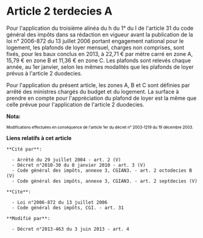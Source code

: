 # Article 2 terdecies A

Pour l'application du troisième alinéa du h du 1° du I de l'article 31 du code général des impôts dans sa rédaction en
vigueur avant la publication de la loi n° 2006-872 du 13 juillet 2006 portant engagement national pour le logement, les
plafonds de loyer mensuel, charges non comprises, sont fixés, pour les baux conclus en 2013, à 22,71 € par mètre carré en
zone A, 15,79 € en zone B et 11,36 € en zone C. Les plafonds sont relevés chaque année, au 1er janvier, selon les mêmes
modalités que les plafonds de loyer prévus à l'article 2 duodecies. 

Pour l'application du présent article, les zones A, B et C sont définies par arrêté des ministres chargés du budget et du
logement. La surface à prendre en compte pour l'appréciation du plafond de loyer est la même que celle prévue pour
l'application de l'article 2 duodecies.

**Nota:**

<font color="#000000" size="1">Modifications effectuées en conséquence de l'article 1er du décret n° 2003-1219 du 19 décembre
2003.</font>

**Liens relatifs à cet article**

	**Cité par**:

	  - Arrêté du 29 juillet 2004 - art. 2 (V)
	  - Décret n°2010-30 du 8 janvier 2010 - art. 3 (V)
	  - Code général des impôts, annexe 3, CGIAN3. - art. 2 octodecies B (V)
	  - Code général des impôts, annexe 3, CGIAN3. - art. 2 septdecies (V)

	**Cite**:

	  - Loi n°2006-872 du 13 juillet 2006
	  - Code général des impôts, CGI. - art. 31

	**Modifié par**:

	  - Décret n°2013-463 du 3 juin 2013 - art. 4
